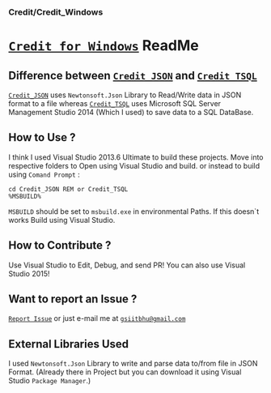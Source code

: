 ### Credit/Credit_Windows

# [```Credit for Windows```](https://github.com/mafiya69/Credit/tree/master/Credit_Linux) ReadMe

## Difference between [```Credit_JSON```](https://github.com/mafiya69/Credit/tree/ReadMe/Credit_Windows/Credit_JSON) and [```Credit_TSQL```](https://github.com/mafiya69/Credit/tree/ReadMe/Credit_Windows/Credit_TSQL)

[```Credit_JSON```](https://github.com/mafiya69/Credit/tree/ReadMe/Credit_Windows/Credit_JSON) uses ```Newtonsoft.Json``` Library to Read/Write data in JSON format to a file 
whereas [```Credit_TSQL```](https://github.com/mafiya69/Credit/tree/ReadMe/Credit_Windows/Credit_TSQL) uses Microsoft SQL Server Management Studio 2014 (Which I used) to save data to a SQL DataBase.

## How to Use ?

I think I used Visual Studio 2013.6 Ultimate to build these projects.
Move into respective folders to Open using Visual Studio and build. 
or instead to build using ```Comand Prompt``` :
```
cd Credit_JSON REM or Credit_TSQL
%MSBUILD%
```
```MSBUILD``` should be set to ```msbuild.exe``` in environmental Paths. If this doesn`t works Build using Visual Studio.

## How to Contribute ?

Use Visual Studio to Edit, Debug, and send PR!
You can also use Visual Studio 2015!

## Want to report an Issue ?

[```Report Issue```](https://github.com/mafiya69/Credit/issues/new) or just e-mail me at [```gsiitbhu@gmail.com```](mailto:gsiitbhu@gmail.com)

## External Libraries Used

I used ```Newtonsoft.Json``` Library to write and parse data to/from file in JSON Format.
(Already there in Project but you can download it using Visual Studio ```Package Manager```.)
